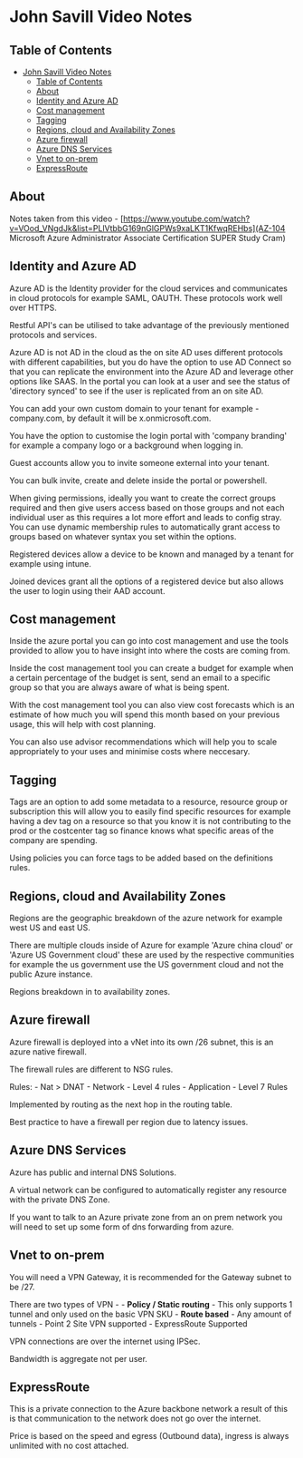 # John Savill Video Notes

## Table of Contents

- [John Savill Video Notes](#john-savill-video-notes)
  - [Table of Contents](#table-of-contents)
  - [About](#about)
  - [Identity and Azure AD](#identity-and-azure-ad)
  - [Cost management](#cost-management)
  - [Tagging](#tagging)
  - [Regions, cloud and Availability Zones](#regions-cloud-and-availability-zones)
  - [Azure firewall](#azure-firewall)
  - [Azure DNS Services](#azure-dns-services)
  - [Vnet to on-prem](#vnet-to-on-prem)
  - [ExpressRoute](#expressroute)

## About

Notes taken from this video - [https://www.youtube.com/watch?v=VOod_VNgdJk&list=PLlVtbbG169nGlGPWs9xaLKT1KfwqREHbs](AZ-104 Microsoft Azure Administrator Associate Certification SUPER Study Cram)

## Identity and Azure AD

Azure AD is the Identity provider for the cloud services and communicates in cloud protocols for example SAML, OAUTH. These protocols work well over HTTPS.

Restful API's can be utilised to take advantage of the previously mentioned protocols and services.

Azure AD is not AD in the cloud as the on site AD uses different protocols with different capabilities, but you do have the option to use AD Connect so that you can replicate the environment into the Azure AD and leverage other options like SAAS. In the portal you can look at a user and see the status of 'directory synced' to see if the user is replicated from an on site AD.

You can add your own custom domain to your tenant for example - company.com, by default it will be x.onmicrosoft.com.

You have the option to customise the login portal with 'company branding' for example a company logo or a background when logging in.

Guest accounts allow you to invite someone external into your tenant.

You can bulk invite, create and delete inside the portal or powershell.

When giving permissions, ideally you want to create the correct groups required and then give users access based on those groups and not each individual user as this requires a lot more effort and leads to config stray.
You can use dynamic membership rules to automatically grant access to groups based on whatever syntax you set within the options.

Registered devices allow a device to be known and managed by a tenant for example using intune.

Joined devices grant all the options of a registered device but also allows the user to login using their AAD account.

## Cost management

Inside the azure portal you can go into cost management and use the tools provided to allow you to have insight into where the costs are coming from.

Inside the cost management tool you can create a budget for example when a certain percentage of the budget is sent, send an email to a specific group so that you are always aware of what is being spent.

With the cost management tool you can also view cost forecasts which is an estimate of how much you will spend this month based on your previous usage, this will help with cost planning.

You can also use advisor recommendations which will help you to scale appropriately to your uses and minimise costs where neccesary.

## Tagging

Tags are an option to add some metadata to a resource, resource group or subscription this will allow you to easily find specific resources for example having a dev tag on a resource so that you know it is not contributing to the prod or the costcenter tag so finance knows what specific areas of the company are spending.

Using policies you can force tags to be added based on the definitions rules.

## Regions, cloud and Availability Zones

Regions are the geographic breakdown of the azure network for example west US and east US.

There are multiple clouds inside of Azure for example 'Azure china cloud' or 'Azure US Government cloud' these are used by the respective communities for example the us government use the US government cloud and not the public Azure instance.

Regions breakdown in to availability zones.

## Azure firewall

Azure firewall is deployed into a vNet into its own /26 subnet, this is an azure native firewall.

The firewall rules are different to NSG rules.

Rules:
    - Nat > DNAT
    - Network - Level 4 rules
    - Application - Level 7 Rules

Implemented by routing as the next hop in the routing table.

Best practice to have a firewall per region due to latency issues.

## Azure DNS Services

Azure has public and internal DNS Solutions.

A virtual network can be configured to automatically register any resource with the private DNS Zone.

If you want to talk to an Azure private zone from an on prem network you will need to set up some form of dns forwarding from azure.

## Vnet to on-prem

You will need a VPN Gateway, it is recommended for the Gateway subnet to be /27.

There are two types of VPN -
    - **Policy / Static routing**
      - This only supports 1 tunnel and only used on the basic VPN SKU
    - **Route based**
      - Any amount of tunnels
      - Point 2 Site VPN supported
      - ExpressRoute Supported

VPN connections are over the internet using IPSec.

Bandwidth is aggregate not per user.

## ExpressRoute

This is a private connection to the Azure backbone network a result of this is that communication to the network does not go over the internet.

Price is based on the speed and egress (Outbound data), ingress is always unlimited with no cost attached.

